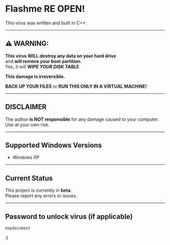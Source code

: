 # Flashme RE OPEN!

This virus was written and built in C++.

---

## ⚠️ WARNING:

**This virus WILL destroy any data on your hard drive**  
and **will remove your boot partition.**  
Yes, it will ***WIPE YOUR DISK TABLE***.

**This damage is irreversible.**  

**BACK UP YOUR FILES** or **RUN THIS ONLY IN A VIRTUAL MACHINE!**

---

## DISCLAIMER

The author **is NOT responsible** for any damage caused to your computer.  
Use at your own risk.

---

## Supported Windows Versions

- Windows XP

---

## Current Status

This project is currently in **beta**.  
Please report any errors or issues.

---

## Password to unlock virus (if applicable)

`maydoisbest`  

:)
